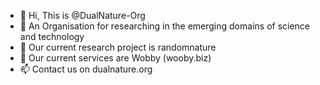 - 👋 Hi, This is @DualNature-Org
- 👀 An Organisation for researching in the emerging domains of science and technology
- 🌱 Our current research project is randomnature
- 💞️ Our current services are Wobby (wooby.biz)
- 📫 Contact us on dualnature.org

<!---
DualNature-Org/DualNature-Org is a ✨ special ✨ repository because its `README.md` (this file) appears on your GitHub profile.
You can click the Preview link to take a look at your changes.
--->
